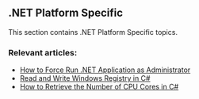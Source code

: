 ## .NET Platform Specific

This section contains .NET Platform Specific topics.
### Relevant articles:

- [How to Force Run .NET Application as Administrator](https://code-maze.com/csharp-how-to-force-run-net-application-as-administrator/)
- [Read and Write Windows Registry in C#](https://code-maze.com/csharp-read-and-write-windows-registry/)
- [How to Retrieve the Number of CPU Cores in C#](https://code-maze.com/csharp-retrieve-the-number-of-cpu-cores/)
